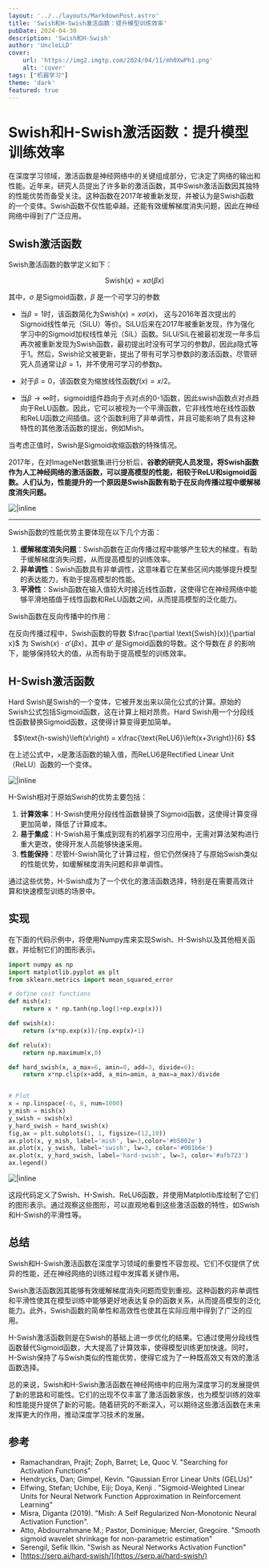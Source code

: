 ```yaml
---
layout: '../../layouts/MarkdownPost.astro'
title: 'Swish和H-Swish激活函数：提升模型训练效率'
pubDate: 2024-04-30
description: 'Swish和H-Swish'
author: 'UncleLLD'
cover:
    url: 'https://img2.imgtp.com/2024/04/11/mh0XwPh1.png'
    alt: 'cover'
tags: ["机器学习"]
theme: 'dark'
featured: true
---
```



# Swish和H-Swish激活函数：提升模型训练效率


在深度学习领域，激活函数是神经网络中的关键组成部分，它决定了网络的输出和性能。近年来，研究人员提出了许多新的激活函数，其中Swish激活函数因其独特的性能优势而备受关注。这种函数在2017年被重新发现，并被认为是Swish函数的一个变体。Swish函数不仅性能卓越，还能有效缓解梯度消失问题，因此在神经网络中得到了广泛应用。

## Swish激活函数

Swish激活函数的数学定义如下：

$$\text{Swish}\left(x\right) = x\sigma\left(\beta x\right)$$

其中，$\sigma$ 是Sigmoid函数，$\beta$ 是一个可学习的参数

* 当$\beta=1$时，该函数简化为$\text{Swish}(x) = x \sigma(x)$， 这与2016年首次提出的Sigmoid线性单元（SiLU）等价。SiLU后来在2017年被重新发现，作为强化学习中的Sigmoid加权线性单元（SiL）函数。SiLU/SiL在被最初发现一年多后再次被重新发现为Swish函数，最初提出时没有可学习的参数$\beta$，因此`β`隐式等于1。然后，Swish论文被更新，提出了带有可学习参数β的激活函数，尽管研究人员通常让$\beta=1$，并不使用可学习的参数`β`。

* 对于$β=0$，该函数变为缩放线性函数$f(x)=x/2$。

* 当$β → ∞$时，sigmoid组件趋向于点对点的0-1函数，因此swish函数点对点趋向于ReLU函数。因此，它可以被视为一个平滑函数，它非线性地在线性函数和ReLU函数之间插值。这个函数利用了非单调性，并且可能影响了具有这种特性的其他激活函数的提出，例如Mish。

当考虑正值时，Swish是Sigmoid收缩函数的特殊情况。

2017年，在对ImageNet数据集进行分析后，**谷歌的研究人员发现，将Swish函数作为人工神经网络的激活函数，可以提高模型的性能，相较于ReLU和sigmoid函数。人们认为，性能提升的一个原因是Swish函数有助于在反向传播过程中缓解梯度消失问题。**

![|inline](https://img2.imgtp.com/2024/04/11/mh0XwPh1.png)

---

Swish函数的性能优势主要体现在以下几个方面：

1. **缓解梯度消失问题**：Swish函数在正向传播过程中能够产生较大的梯度，有助于缓解梯度消失问题，从而提高模型的训练效率。
2. **非单调性**：Swish函数具有非单调性，这意味着它在某些区间内能够提升模型的表达能力，有助于提高模型的性能。
3. **平滑性**：Swish函数在输入值较大时接近线性函数，这使得它在神经网络中能够平滑地插值于线性函数和ReLU函数之间，从而提高模型的泛化能力。

Swish函数在反向传播中的作用：

在反向传播过程中，Swish函数的导数 $\frac{\partial \text{Swish}(x)}{\partial x}$  为 $\text{Swish}(x) \cdot \sigma'(\beta x)$，其中 $\sigma'$ 是Sigmoid函数的导数。这个导数在 $\beta$ 的影响下，能够保持较大的值，从而有助于提高模型的训练效率。

## H-Swish激活函数

Hard Swish是Swish的一个变体，它被开发出来以简化公式的计算。原始的Swish公式包括Sigmoid函数，这在计算上相对昂贵。Hard Swish用一个分段线性函数替换Sigmoid函数，这使得计算变得更加简单。

$$\text{h-swish}\left(x\right) = x\frac{\text{ReLU6}\left(x+3\right)}{6} $$

在上述公式中，`x`是激活函数的输入值，而ReLU6是Rectified Linear Unit（ReLU）函数的一个变体。 

![|inline](https://img2.imgtp.com/2024/04/11/fkRFeDfw.png)

H-Swish相对于原始Swish的优势主要包括：

1. **计算效率**：H-Swish使用分段线性函数替换了Sigmoid函数，这使得计算变得更加简单，降低了计算成本。
2. **易于集成**：H-Swish易于集成到现有的机器学习应用中，无需对算法架构进行重大更改，使得开发人员能够快速采用。
3. **性能保持**：尽管H-Swish简化了计算过程，但它仍然保持了与原始Swish类似的性能优势，如缓解梯度消失问题和非单调性。

通过这些优势，H-Swish成为了一个优化的激活函数选择，特别是在需要高效计算和快速模型训练的场景中。

## 实现

在下面的代码示例中，将使用Numpy库来实现Swish、H-Swish以及其他相关函数，并绘制它们的图形表示。 

```python
import numpy as np
import matplotlib.pyplot as plt
from sklearn.metrics import mean_squared_error

# define cost functions
def mish(x):
    return x * np.tanh(np.log(1+np.exp(x)))

def swish(x):
    return (x*np.exp(x))/(np.exp(x)+1)

def relu(x):
    return np.maximum(x,0)

def hard_swish(x, a_max=6, amin=0, add=3, divide=6):
    return x*np.clip(x+add, a_min=amin, a_max=a_max)/divide


# Plot
x = np.linspace(-6, 6, num=1000)
y_mish = mish(x)
y_swish = swish(x)
y_hard_swish = hard_swish(x)
fig,ax = plt.subplots(1, 1, figsize=(12,10))
ax.plot(x, y_mish, label='mish', lw=3,color='#b5002e')
ax.plot(x, y_swish, label='swish', lw=3, color='#001b6e')
ax.plot(x, y_hard_swish, label='hard-swish', lw=3, color='#afb723')
ax.legend()
```

![|inline](https://img2.imgtp.com/2024/04/11/NJa4IFCn.png)

这段代码定义了Swish、H-Swish、ReLU6函数，并使用Matplotlib库绘制了它们的图形表示。通过观察这些图形，可以直观地看到这些激活函数的特性，如Swish和H-Swish的平滑性等。

## 总结

Swish和H-Swish激活函数在深度学习领域的重要性不容忽视。它们不仅提供了优异的性能，还在神经网络的训练过程中发挥着关键作用。

Swish激活函数因其能够有效缓解梯度消失问题而受到重视。这种函数的非单调性和平滑性使其在模型训练中能够更好地表达复杂的函数关系，从而提高模型的泛化能力。此外，Swish函数的简单性和高效性也使其在实际应用中得到了广泛的应用。

H-Swish激活函数则是在Swish的基础上进一步优化的结果。它通过使用分段线性函数替代Sigmoid函数，大大提高了计算效率，使得模型训练更加快速。同时，H-Swish保持了与Swish类似的性能优势，使得它成为了一种既高效又有效的激活函数选择。

总的来说，Swish和H-Swish激活函数在神经网络中的应用为深度学习的发展提供了新的思路和可能性。它们的出现不仅丰富了激活函数家族，也为模型训练的效率和性能提升提供了新的可能。随着研究的不断深入，可以期待这些激活函数在未来发挥更大的作用，推动深度学习技术的发展。

## 参考

* Ramachandran, Prajit; Zoph, Barret; Le, Quoc V. "Searching for Activation Functions"
* Hendrycks, Dan; Gimpel, Kevin. "Gaussian Error Linear Units (GELUs)"
* Elfwing, Stefan; Uchibe, Eiji; Doya, Kenji . "Sigmoid-Weighted Linear Units for Neural Network Function Approximation in Reinforcement Learning"
* Misra, Diganta (2019). "Mish: A Self Regularized Non-Monotonic Neural Activation Function". 
* Atto, Abdourrahmane M.; Pastor, Dominique; Mercier, Gregoire. "Smooth sigmoid wavelet shrinkage for non-parametric estimation"
* Serengil, Sefik Ilkin. "Swish as Neural Networks Activation Function"
* [https://serp.ai/hard-swish/](https://serp.ai/hard-swish/)